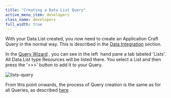 ```yaml
---
title: "Creating a Data List Query"
active_menu_item: developers
class_name: developers
full_width: true
---
```



With your Data List created, you now need to create an Application Craft Query in the normal way. This is described in the [Data Integration](../data-integration,-reporting-dashboards/) section.

In the [Query Wizard](../../the-console/console-tabs/queries/query-wizard/) , you can see in the left  hand pane a tab labeled 'Lists'. All Data List type Resources will be listed there. You select a List and then press the '\>\>\>' button to add it to your Query.

![lists-query](/img/docs/lists-query.zoom61.png)

From this point onwards, the process of Query creation is the same as for all Queries, as described [here](../../the-console/console-tabs/queries/) .

